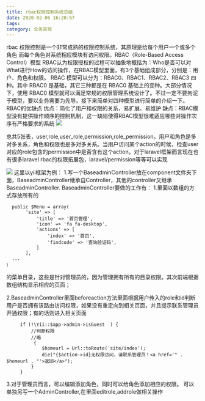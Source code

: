 ```yaml
---
title: rbac权限控制系统总结
date: 2020-02-06 16:20:57
tags:
category: 业务实现
---
```


rbac 权限控制是一个非常成熟的权限控制系统，其原理是给每个用户一个或多个角色 而每个角色对系统相应模块有访问权限。RBAC（Role-Based Access Control）模型
RBAC认为权限授权的过程可以抽象地概括为：Who是否可以对What进行How的访问操作，在RBAC模型里面，有3个基础组成部分，分别是：用户、角色和权限。
RBAC 模型可以分为：RBAC0、RBAC1、RBAC2、RBAC3 四种。其中 RBAC0 是基础，其它三种都是在 RBAC0 基础上的变种。大部分情况下，使用 RBAC0 模型就可以满足常规的权限管理系统设计了。不过一定不要拘泥于模型，要以业务需要为先导。接下来简单对四种模型进行简单的介绍一下。
RBAC的优缺点
优点：简化了用户和权限的关系，易扩展、易维护
缺点：RBAC模型没有提供操作顺序的控制机制，这一缺陷使得RBAC模型很难适应哪些对操作次序有严格要求的系统
![](https://www.starmoon.cloud/img/rbac1.png)


总共5张表，user,role,user_role,permission,role_permission，用户和角色是多对多关系，角色和权限也是多对多关系。当用户访问某个action的时候，检查user对应的role包含的permission中是否含有这个action。对于laravel框架而言现在也有很多laravel rbac的权限拓展包，laravel/permission等等可以实现

![](https://www.starmoon.cloud/img/rbac2.png)
这里以yii框架为例：
1.写一个BaseadminController放在component文件夹下面，BaseadminController继承自Controller，其他的controller又继承BaseadminController.
BaseadminController要做的工作有：
1.里面以数组的方式存放所有的
 ```
   public $Menu = array(
        'site' => [
            'title' => '首页管理',
            'icon' => 'fa fa-desktop',
            'actions' => [
                'index' => '首页',
                'findcode' => '查询验证码',
            ]
        ],
   ...
）
```
的菜单目录，这些是针对管理员的，因为管理拥有所有的目录权限。其次前端根据数组结构显示相应的页面；


2.BaseadminController里面beforeaction方法里面根据用户传入的role和id判断用户是否拥有该路由访问权限，如果没有重定向到相关页面，并且提示联系管理员开通权限；有的话则进入相关页面
   ```
        if (!\Yii::$app->admin->isGuest  ) {
            //判断权限
            //略
             {
                $homeurl = Url::toRoute('site/index');
                die("{$action->id}无权限访问，请联系管理员！<a href='" . $homeurl . "'>返回</a>");
            }
        }

  ```
3.对于管理员而言，可以编辑添加角色，同时可以给角色添加相应的权限。
可以单独另写一个AdminController,在里面editrole,addrole做相关操作